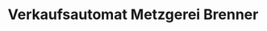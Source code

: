 ---
title: "Verkaufsautomat Metzgerei Brenner"
url: /baienfurt/verkaufsautomat-metzgerei-brenner/
shop: Metzgerei
---
